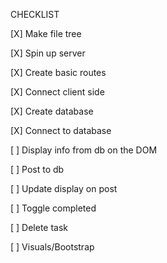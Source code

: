 CHECKLIST

[X] Make file tree

[X] Spin up server

[X] Create basic routes

[X] Connect client side

[X] Create database

[X] Connect to database

[ ] Display info from db on the DOM

[ ] Post to db

[ ] Update display on post

[ ] Toggle completed

[ ] Delete task

[ ] Visuals/Bootstrap